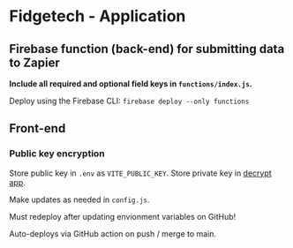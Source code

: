 # Fidgetech - Application

## Firebase function (back-end) for submitting data to Zapier

**Include all required and optional field keys in `functions/index.js`.**

Deploy using the Firebase CLI: `firebase deploy --only functions`

## Front-end

### Public key encryption

Store public key in `.env` as `VITE_PUBLIC_KEY`.
Store private key in [decrypt app](https://github.com/fidgetech/decrypt).

Make updates as needed in `config.js`.

Must redeploy after updating envionment variables on GitHub!

Auto-deploys via GitHub action on push / merge to main.
